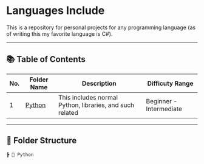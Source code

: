 # Languages Include

This is a repository for personal projects for any programming language (as of writing this my favorite language is C#).

---

## 📚 Table of Contents
| No. | Folder Name | Description | Difficuty Range |
|-----|--------------|------------|-----------------|
| 1 | [Python](./Python) | This includes normal Python, libraries, and such related | Beginner - Intermediate |

---

## 📁 Folder Structure
```
┣ 📂 Python
```
